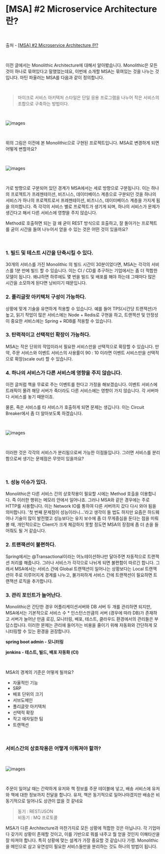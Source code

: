 # [MSA] #2 Microservice Architecture 란?

<br/>

출처 - [[MSA] #2 Microservice Architecture 란?](https://alwayspr.tistory.com/20)

<br/>

이전 글에서는 Monolithic Architecture에 대해서 알아봤습니다. Monolithic은 모든 것이 하나로 묶여있다고 말했었는데요, 이번에 소개할 MSA는 묶여있는 것을 나누는 것입니다. 마틴 파울러는 MSA를 다음과 같이 정의합니다.

<br/>

> 마이크로 서비스 아키텍처 스타일은 단일 응용 프로그램을 나누어 작은 서비스의 조합으로 구축하는 방법이다.

<br/>

![images](../../../Images/2019/11/20191128-1508-01.png)

<br/>

위의 그림은 이전에 본 Monolithic으로 구현된 프로젝트입니다. MSA로 변경하게 되면 어떻게 변할까요?

<br/>

![images](../../../Images/2019/11/20191128-1508-03.png)

<br/>

가로 방향으로 구분되어 있던 경계가 MSA에서는 세로 방향으로 구분됩니다. 이는 하나의 프로젝트가 프레젠테이션, 비즈니스, 데이터베이스 계층으로 구분되던 것을 하나의 서비스가 하나의 프로젝트로서 프레젠테이션, 비즈니스, 데이터베이스 계층을 가지게 됨을 의미합니다. 즉 각각의 서비스 별로 프로젝트가 생기게 되며, 하나의 서비스가 문제가 생긴다고 해서 다른 서비스에 영향을 주지 않습니다.

Method로 호출하면 되는 걸 왜 굳이 REST 방식으로 호출하고, 잘 돌아가는 프로젝트를 굳이 시간을 들여 나누어서 얻을 수 있는 것은 어떤 것이 있을까요?

<br/>

### 1. 빌드 및 테스트 시간을 단축시킬 수 있다.

30개의 서비스를 가진 Monolithic 의 빌드 시간이 30분이었다면, MSA는 각각의 서비스를 1분 만에 빌드 할 수 있습니다. 이는 CI / CD를 추구하는 기업에서는 좀 더 적합한 모델이 됩니다. 왜냐하면 하루에도 몇 번을 빌드 및 배포를 해야 하는데 그때마다 많은 시간을 소모하게 된다면 낭비이기 때문입니다.

### 2. 폴리글랏 아키텍처 구성이 가능하다.

상황에 맞게 기술을 유연하게 적용할 수 있습니다. 예를 들어 TPS(시간당 트랜잭션)가 높고, 읽기 작업이 많은 서비스에는 Node + Redis로 구현을 하고, 트랜잭션 및 안정성이 중요한 서비스에는 Spring + RDB를 적용할 수 있습니다.

### 3. 탄력적이고 선택적인 확장이 가능하다.

MSA는 작은 단위의 작업이라서 필요한 서비스만을 선택적으로 확장할 수 있습니다. 만약, 주문 서비스와 이벤트 서비스의 사용률이 90 : 10 이라면 이벤트 서비스만을 선택적으로 확장(scale out) 할 수 있습니다.

### 4. 하나의 서비스가 다른 서비스에 영향을 주지 않습니다.

이전 글처럼 책을 무료로 주는 이벤트를 한다고 가정을 해보겠습니다. 이벤트 서비스에 트래픽이 몰려 해당 서버가 죽더라도 다른 서비스에는 영향이 가지 않습니다. 각 서버마다 서비스를 놓기 때문이죠.

물론, 죽은 서비스를 타 서비스가 호출하게 되면 문제는 생깁니다. 이는 Circuit Breaker에서 좀 더 알아보도록 하겠습니다.

<br/>

![images](../../../Images/2019/11/20191128-1508-04.png)

<br/>

이러한 것은 각각의 서비스가 분리됨으로써 가능한 이점들입니다. 그러면 서비스를 분리함으로써 생기는 문제점은 무엇이 있을까요?

<br/>

### 1. 성능 이슈가 있다.

Monolithic은 다른 서비스 간의 상호작용이 필요할 시에는 Method 호출을 이용합니다. 즉 이러한 행위는 메모리 안에서 일어나죠. 그러나 MSA와 같은 경우에는 주로 HTTP를 사용합니다. 이는 Network IO를 통하여 다른 서버까지 갔다 다시 와야 됨을 의미합니다. '첫 번째 문제점이 성능이라니...'라고 생각이 들 법도 하지만 요즘은 하드웨어나 기술이 많이 발전했고 성능보다는 유지 보수에 좀 더 무게중심을 둔다는 점을 미뤄볼 때, 개인적으로는 Client가 크게 체감하지 못할 정도면 MSA의 장점에 좀 더 손을 들어줘도 될 거 같습니다.

### 2. 트랜잭션이 불편하다.

Spring에서는 @Transactional이라는 어노테이션하나만 달아주면 자동적으로 트랜잭션 처리를 해줍니다. 그러나 서비스가 각각으로 나뉘게 되면 불편함이 따르긴 합니다. 그래서 MSA에서는 서비스 간에 Global 트랜잭션이 일어나는 상황보다는 Local 트랜잭션이 주로 이루어지게 경계를 나누고, 불가피하게 서비스 간에 트랜잭션이 필요하면 트랜잭션 로직을 추가합니다.

### 3. 관리 포인트가 늘어난다.

Monolithic은 간단한 경우 어플리케이션서버와 DB 서버 두 개를 관리하면 되지만, MSA에서는 기본적으로 서비스 수 \* 인스턴스만큼의 서버 (경우에 따라 DB)가 존재하고 서버가 늘어난 만큼 로깅, 모니터링, 배포, 테스트, 클라우드 환경에서의 관리들은 부담스럽니다. 이러한 문제는 관리에 들어가는 비용을 줄이기 위해 자동화와 간단하게 모니터링할 수 있는 환경을 권장합니다.

**spring boot admin - 모니터링**

**jenkins - 테스트, 빌드, 배포 자동화 (CI)**

<br/>

MSA의 경계의 기준은 어떻게 될까요?

- 자율적인 기능
- SRP
- 배포 단위의 크기
- 서브도메인
- 폴리글랏 아키텍처
- 선택적 확장
- 작고 애자일한 팀
- 트랜잭션

<br/>

### 서비스간의 상호작용은 어떻게 이뤄져야 할까?

<br/>

![images](../../../Images/2019/11/20191128-1508-05.png)

<br/>

주문이 일어날 때는 간략하게 유저와 책 정보를 주문 테이블에 넣고, 배송 서비스에 유저와 책에 대한 정보까지 전달을 합니다. 유저, 책은 동기적으로 일어나야겠지만 배송은 비동기적으로 일어나도 상관이 없을 것 같네요

> 동기 : REST/JSON <br/>
> 비동기 : MQ 프로토콜

MSA가 다른 Architecture과 마찬가지로 모든 상황에 적합한 것은 아닙니다. 각 기업마다 갖가지 상황이 존재할 것이고, 이를 기반으로 뭐를 내주고 뭘 얻을 것인지 이해타산을 잘 따져야 합니다. 특히 상황에 맞는 설계가 가장 중요할 것 같습니다 가령. Monolithic을 메인으로 삼고 유연성이 필요한 서비스들만을 분리하는 것도 하나의 방법이 됩니다.
